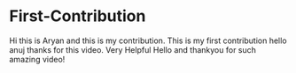 # First-Contribution
Hi this is Aryan and this is my contribution.
This is my first contribution
hello anuj thanks for this video. Very Helpful
Hello and thankyou for such amazing video!

